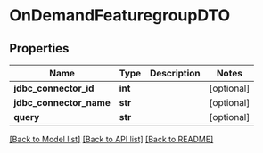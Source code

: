 # OnDemandFeaturegroupDTO

## Properties
Name | Type | Description | Notes
------------ | ------------- | ------------- | -------------
**jdbc_connector_id** | **int** |  | [optional] 
**jdbc_connector_name** | **str** |  | [optional] 
**query** | **str** |  | [optional] 

[[Back to Model list]](../README.md#documentation-for-models) [[Back to API list]](../README.md#documentation-for-api-endpoints) [[Back to README]](../README.md)

